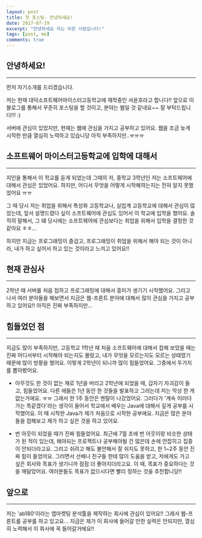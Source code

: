 ```yaml
---
layout: post
title: 첫 포스팅- 안녕하세요!
date: 2017-07-19
excerpt: "안녕하세요 저는 이런 사람입니다!"
tags: [post, me]
comments: true
---
```


## 안녕하세요!
--------------
먼저 자기소개를 드리겠습니다.

저는 현재 대덕소프트웨어마이스터고등학교에 재학중인 서윤호라고 합니다!! 앞으로 이 블로그를 통해서 꾸준히 포스팅을 할 것이고, 분야는 웹일 것 같네요~~ 잘 부탁드립니다!!! :)

서버에 관심이 있었지만, 현재는 웹에 관심을 가지고 공부하고 있어요. 웹을 조금 늦게 시작한 만큼 열심히 노력하고 있습니당 아직 부족하지만..ㅠㅠㅠ  

## 소프트웨어 마이스터고등학교에 입학에 대해서
-------------------------------------------
지인을 통해서 이 학교를 듣게 되었는데 그때의 저, 중학교 3학년인 저는 소프트웨어에 대해서 관심은 있었어요. 하지만, 어디서 무엇을 어떻게 시작해하는지는 전혀 알지 못했었어요 ㅠㅠ 

그 때 당시 저는 취업을 위해서 특성화 고등학교나, 실업계 고등학교에 대해서 관심이 많았는데, 앞서 설명드렸다 싶이 소프트웨어에 관심도 있어서 이 학교에 입학을 했어요. 솔직히 말해서, 그 떄 당시에는 소프트웨어에 관심보다는 취업을 위해서 입학을 결정한 것 같아요 ㅎㅎ... 

하지만 지금는 프로그래밍이 즐겁고, 프로그래밍이 취업을 위해서 해야 되는 것이 아니라, 내가 하고 싶어서 하고 있는 것이라고 느끼고 있어요!!

## 현재 관심사
-------------
2학년 때 서버를 처음 접하고 프로그래밍에 대해서 흥미가 생기기 시작했어요. 그리고 나서 여러 분야들을 해보면서 지금은 웹-프론트 분야에 대해서 많이 관심을 가지고 공부하고 있어요!! 아직은 진짜 부족하지만...

## 힘들었던 점
-------------
지금도 많이 부족하지만, 고등학교 1학년 때 처음 소프트웨어에 대해서 접해 보았을 때는 진짜 어디서부터 시작해야 되는지도 몰랐고, 내가 무엇을 모르는지도 모르는 상태였기 때문에 많이 방황을 했어요. 이렇게 2학년이 되니까 많이 힘들었어요. 그중에서 두가지를 뽑아봤어요.

- 아무것도 한 것이 없는 채로 1년을 버리고 2학년에 되었을 때, 갑자기 자괴감이 들고, 힘들었어요. 다른 애들은 1년 동안 한 것들을 발표하고 그러는데 저는 막상 한 게 없는거에요. ㅠㅠ 그래서 한 1주 동안은 멘탈이 나갔었어요. 그러다가 '계속 이러다가는 똑같겠다'라는 생각이 들어서 학교에서 배우는 Java에 대해서 깊게 공부를 시작했어요. 이 때 시작한 Java가 제가 처음으로 시작한 공부에요. 지금은 많은 분야들을 접해보고 제가 하고 싶은 것을 하고 있어요.

- 번 아웃이 되었을 때가 진짜 힘들었어요. 최근에 7월 초에 번 아웃이랑 비슷한 상태가 된 적이 있는데, 해야되는 프로젝트나 공부해야될 건 많은데 손에 안잡히고 집중이 안되더라고요. 그리고 쉬려고 해도 불안해서 잘 쉬지도 못하고, 한 1~2주 동안 진짜 힘이 들었어요. 그러면서 선배나 친구들 한테 많이 도움을 받고, 저에게도 가고 싶은 회사와 목표가 생기니까 점점 더 좋아지더라고요. 이 때, 목표가 중요하다는 것을 깨달았어요. 여러분들도 목표가 없으시다면 빨리 정하는 것을 추천합니당!!

## 앞으로
----------
저는 'ab180'이라는 앱마켓팅 분석툴을 제작하는 회사에 관심이 있어요!! 그래서 웹-프론트를 공부를 하고 있고요... 지금은 제가 이 회사에 들어갈 만한 실력은 안되지만, 열심히 노력해서 이 회사에 꼭 들어갈거에요!!
